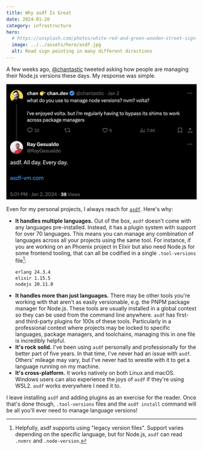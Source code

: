```yaml
---
title: Why asdf Is Great
date: 2024-01-20
category: infrastructure
hero:
  # https://unsplash.com/photos/white-red-and-green-wooden-street-sign-Aohf8gqa7Zc
  image: ../../assets/hero/asdf.jpg
  alt: Road sign pointing in many different directions
---
```


A few weeks ago, [@chantastic](https://twitter.com/chantastic) tweeted asking how people are managing their Node.js versions these days. My response was simple.

![@chantastic asking on Twitter "what do you use to manage node versions? nvm? volta? i've enjoyed volta. but i'm regularly having to bypass its shims to work across package managers" and me replying with "asdf. All day. Every day."](../../assets/asdf-tweet.png 'Seriously. Every day.')<!--rehype:style=width:589px;-->

Even for my personal projects, I always reach for [`asdf`](https://asdf-vm.com/). Here's why:

- **It handles multiple languages.** Out of the box, `asdf` doesn't come with any languages pre-installed. Instead, it has a plugin system with support for over 70 languages. This means you can manage any combination of languages across all your projects using the same tool. For instance, if you are working on an Phoenix project in Elixir but also need Node.js for some frontend tooling, that can all be codified in a single `.tool-versions` file[^1]:
  ```
  erlang 24.3.4
  elixir 1.15.5
  nodejs 20.11.0
  ```
- **It handles more than just languages.** There may be other tools you're working with that aren't as easily versionable, e.g. the PNPM package manager for Node.js. These tools are usually installed in a global context so they can be used from the command line anywhere. `asdf` has first- and third-party plugins for 100s of these tools. Particularly in a professional context where projects may be locked to specific languages, package managers, and toolchains, managing this in one file is incredibly helpful.
- **It's rock solid.** I've been using `asdf` personally and professionally for the better part of five years. In that time, I've never had an issue with `asdf`. Others' mileage may vary, but I've never had to wrestle with it to get a language running on my machine.
- **It's cross-platform.** It works natively on both Linux and macOS. Windows users can also experience the joys of `asdf` if they're using WSL2. `asdf` works everywhere I need it to.

I leave installing `asdf` and adding plugins as an exercise for the reader. Once that's done though, `.tool-versions` files and the `asdf install` command will be all you'll ever need to manage language versions!

[^1]: Helpfully, asdf supports using "legacy version files". Support varies depending on the specific language, but for Node.js, `asdf` can read `.nvmrc` and `.node-version`.
